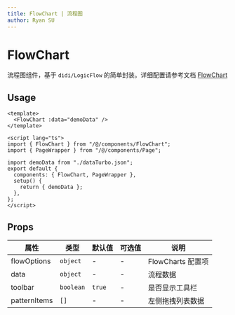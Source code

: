 ```yaml
---
title: FlowChart | 流程图
author: Ryan SU
---
```


# FlowChart

流程图组件，基于 `didi/LogicFlow` 的简单封装。详细配置请参考文档 [FlowChart](http://logic-flow.org/guide/start.html)

## Usage

```vue
<template>
  <FlowChart :data="demoData" />
</template>

<script lang="ts">
import { FlowChart } from "/@/components/FlowChart";
import { PageWrapper } from "/@/components/Page";

import demoData from "./dataTurbo.json";
export default {
  components: { FlowChart, PageWrapper },
  setup() {
    return { demoData };
  },
};
</script>
```

## Props

| 属性         | 类型      | 默认值 | 可选值 | 说明              |
| ------------ | --------- | ------ | ------ | ----------------- |
| flowOptions  | `object`  | -      | -      | FlowCharts 配置项 |
| data         | `object`  | -      | -      | 流程数据          |
| toolbar      | `boolean` | `true` | -      | 是否显示工具栏    |
| patternItems | `[]`      | -      | -      | 左侧拖拽列表数据  |
